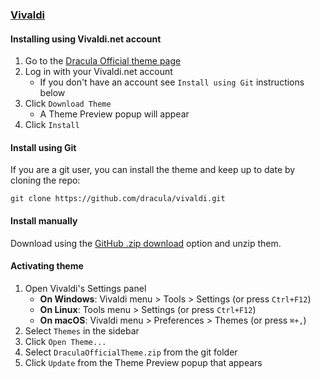 ### [Vivaldi](https://vivaldi.com)

#### Installing using Vivaldi.net account

1. Go to the [Dracula Official theme page](https://themes.vivaldi.net/themes/zwnlM3eJO0d/versions/3)
2. Log in with your Vivaldi.net account
   - If you don't have an account see `Install using Git` instructions below
3. Click `Download Theme`
   - A Theme Preview popup will appear
4. Click `Install`

#### Install using Git

If you are a git user, you can install the theme and keep up to date by cloning the repo:

    git clone https://github.com/dracula/vivaldi.git

#### Install manually

Download using the [GitHub .zip download](https://github.com/dracula/vivaldi/archive/refs/heads/master.zip) option and unzip them.

#### Activating theme

1. Open Vivaldi's Settings panel
   - **On Windows**: Vivaldi menu > Tools > Settings (or press `Ctrl+F12`)
   - **On Linux**: Tools menu > Settings (or press `Ctrl+F12`)
   - **On macOS**: Vivaldi menu > Preferences > Themes (or press `⌘+,`)
2. Select `Themes` in the sidebar
3. Click `Open Theme...`
4. Select `DraculaOfficialTheme.zip` from the git folder
5. Click `Update` from the Theme Preview popup that appears
